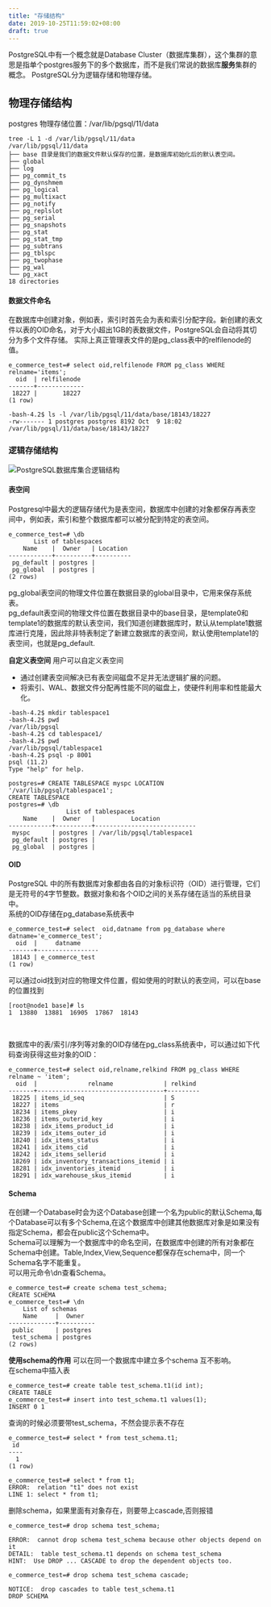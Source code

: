 ```yaml
---
title: "存储结构"
date: 2019-10-25T11:59:02+08:00
draft: true
---
```


PostgreSQL中有一个概念就是Database Cluster（数据库集群），这个集群的意思是指单个postgres服务下的多个数据库，而不是我们常说的数据库**服务**集群的概念。  PostgreSQL分为逻辑存储和物理存储。


## 物理存储结构


postgres 物理存储位置：/var/lib/pgsql/11/data
```
tree -L 1 -d /var/lib/pgsql/11/data
/var/lib/pgsql/11/data
├── base 目录是我们的数据文件默认保存的位置，是数据库初始化后的默认表空间。
├── global
├── log
├── pg_commit_ts
├── pg_dynshmem
├── pg_logical
├── pg_multixact
├── pg_notify
├── pg_replslot
├── pg_serial
├── pg_snapshots
├── pg_stat
├── pg_stat_tmp
├── pg_subtrans
├── pg_tblspc
├── pg_twophase
├── pg_wal
└── pg_xact
18 directories
```
#### 数据文件命名
在数据库中创建对象，例如表，索引时首先会为表和索引分配字段。新创建的表文件以表的OID命名，对于大小超出1GB的表数据文件，PostgreSQL会自动将其切分为多个文件存储。 
实际上真正管理表文件的是pg_class表中的relfilenode的值。
```
e_commerce_test=# select oid,relfilenode FROM pg_class WHERE relname='items';
  oid  | relfilenode
-------+-------------
 18227 |       18227
(1 row)

-bash-4.2$ ls -l /var/lib/pgsql/11/data/base/18143/18227
-rw------- 1 postgres postgres 8192 Oct  9 18:02 /var/lib/pgsql/11/data/base/18143/18227
```


### 逻辑存储结构

![PostgreSQL数据库集合逻辑结构](/postgresql/database_cluster.png)

#### 表空间
Postgresql中最大的逻辑存储代为是表空间，数据库中创建的对象都保存再表空间中，例如表，索引和整个数据库都可以被分配到特定的表空间。
```
e_commerce_test=# \db
       List of tablespaces
    Name    |  Owner   | Location
------------+----------+----------
 pg_default | postgres |
 pg_global  | postgres |
(2 rows)
```
pg_global表空间的物理文件位置在数据目录的global目录中，它用来保存系统表。  
pg_default表空间的物理文件位置在数据目录中的base目录，是template0和template1的数据库的默认表空间，我们知道创建数据库时，默认从template1数据库进行克隆，因此除非特表制定了新建立数据库的表空间，默认使用template1的表空间，也就是pg_default.


**自定义表空间**
用户可以自定义表空间
- 通过创建表空间解决已有表空间磁盘不足并无法逻辑扩展的问题。
- 将索引、WAL、数据文件分配再性能不同的磁盘上，使硬件利用率和性能最大化。
```
-bash-4.2$ mkdir tablespace1
-bash-4.2$ pwd
/var/lib/pgsql
-bash-4.2$ cd tablespace1/
-bash-4.2$ pwd
/var/lib/pgsql/tablespace1
-bash-4.2$ psql -p 8001
psql (11.2)
Type "help" for help.

postgres=# CREATE TABLESPACE myspc LOCATION '/var/lib/pgsql/tablespace1';
CREATE TABLESPACE
postgres=# \db
                List of tablespaces
    Name    |  Owner   |          Location
------------+----------+----------------------------
 myspc      | postgres | /var/lib/pgsql/tablespace1
 pg_default | postgres |
 pg_global  | postgres |
```

#### OID
PostgreSQL 中的所有数据库对象都由各自的对象标识符（OID）进行管理，它们是无符号的4字节整数。数据对象和各个OID之间的关系存储在适当的系统目录中。  
系统的OID存储在pg_database系统表中
```
e_commerce_test=# select  oid,datname from pg_database where datname='e_commerce_test';
  oid  |     datname
-------+-----------------
 18143 | e_commerce_test
(1 row)
```
可以通过oid找到对应的物理文件位置，假如使用的时默认的表空间，可以在base的位置找到
```
[root@node1 base]# ls
1  13880  13881  16905  17867  18143
```

<br>

数据库中的表/索引/序列等对象的OID存储在pg_class系统表中，可以通过如下代码查询获得这些对象的OID：
```
e_commerce_test=# select oid,relname,relkind FROM pg_class WHERE relname ~ 'item';
  oid  |              relname              | relkind
-------+-----------------------------------+---------
 18225 | items_id_seq                      | S
 18227 | items                             | r
 18234 | items_pkey                        | i
 18236 | items_outerid_key                 | i
 18238 | idx_items_product_id              | i
 18239 | idx_items_outer_id                | i
 18240 | idx_items_status                  | i
 18241 | idx_items_cid                     | i
 18242 | idx_items_sellerid                | i
 18269 | idx_inventory_transactions_itemid | i
 18281 | idx_inventories_itemid            | i
 18291 | idx_warehouse_skus_itemid         | i
```



#### Schema
在创建一个Database时会为这个Database创建一个名为public的默认Schema,每个Database可以有多个Schema,在这个数据库中创建其他数据库对象是如果没有指定Schema，都会在public这个Schema中。  
Schema可以理解为一个数据库中的命名空间，在数据库中创建的所有对象都在Schema中创建。Table,Index,View,Sequence都保存在schema中，同一个Schema名字不能重复。  
可以用元命令\dn查看Schema。
```
e_commerce_test=# create schema test_schema;
CREATE SCHEMA
e_commerce_test=# \dn
    List of schemas
    Name     |  Owner
-------------+----------
 public      | postgres
 test_schema | postgres
(2 rows)
```
**使用schema的作用** 可以在同一个数据库中建立多个schema 互不影响。  
在schema中插入表
```
e_commerce_test=# create table test_schema.t1(id int);
CREATE TABLE
e_commerce_test=# insert into test_schema.t1 values(1);
INSERT 0 1
```
查询的时候必须要带test_schema，不然会提示表不存在
```
e_commerce_test=# select * from test_schema.t1;
 id
----
  1
(1 row)

e_commerce_test=# select * from t1;
ERROR:  relation "t1" does not exist
LINE 1: select * from t1;
```
删除schema，如果里面有对象存在，则要带上cascade,否则报错
```
e_commerce_test=# drop schema test_schema;

ERROR:  cannot drop schema test_schema because other objects depend on it
DETAIL:  table test_schema.t1 depends on schema test_schema
HINT:  Use DROP ... CASCADE to drop the dependent objects too.

e_commerce_test=# drop schema test_schema cascade;

NOTICE:  drop cascades to table test_schema.t1
DROP SCHEMA
```


